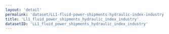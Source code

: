 ```yaml
---
layout: 'detail'
permalink: 'dataset/LL1-fluid-power-shipments-hydraulic-index-industry'
title: 'Ll1_fluid_power_shipments_hydraulic_index_industry'
datasetID: 'LL1_fluid_power_shipments_hydraulic_index_industry'
---
```

